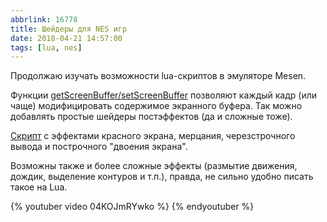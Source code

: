 ```yaml
---
abbrlink: 16778
title: Шейдеры для NES игр
date: 2018-04-21 14:57:00
tags: [lua, nes]
---
```


Продолжаю изучать возможности lua-скриптов в эмуляторе Mesen. 

Функции [getScreenBuffer/setScreenBuffer](https://www.mesen.ca/docs/apireference/drawing.html#getscreenbuffer) позволяют каждый кадр (или чаще) модифицировать содержимое экранного буфера. Так можно добавлять простые шейдеры постэффектов (да и сложные тоже). 

[Скрипт](https://github.com/spiiin/CadEditor/blob/master/Stuff/nes_lua/mesen_modifyScreen.lua) с эффектами красного экрана, мерцания, черезстрочного вывода и построчного "двоения экрана". 

Возможны также и более сложные эффекты (размытие движения, дождик, выделение контуров и т.п.), правда, не сильно удобно писать такое на Lua.

{% youtuber video 04KOJmRYwko %}
{% endyoutuber %}